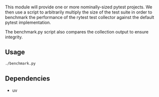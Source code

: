 This module will provide one or more nominally-sized pytest projects. We then use a script to arbitrarily multiply the size of the test suite in order to benchmark the performance of the rytest test collector against the default pytest implementation.

The benchmark.py script also compares the collection output to ensure integrity.

## Usage

```bash
./benchmark.py
```

## Dependencies

- uv